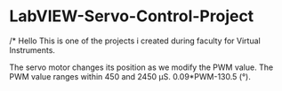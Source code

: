 # LabVIEW-Servo-Control-Project

/* Hello
This is one of the projects i created during faculty for Virtual Instruments.

The servo motor changes its position as we modify the PWM value.
The PWM value ranges within 450 and 2450 µS.
0.09*PWM-130.5 (°).
